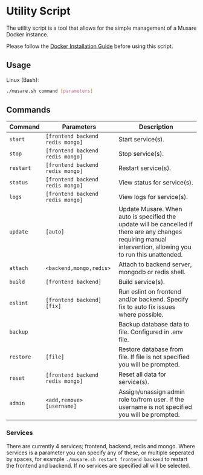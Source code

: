 # Utility Script
The utility script is a tool that allows for the simple management of a Musare Docker instance.

Please follow the [Docker Installation Guide](./Installation.md#Docker) before using this script.

## Usage
Linux (Bash):
```bash
./musare.sh command [parameters]
```

## Commands
| Command | Parameters | Description |
| --- | --- | --- |
| `start` | `[frontend backend redis mongo]` | Start service(s). |
| `stop` | `[frontend backend redis mongo]` | Stop service(s). |
| `restart` | `[frontend backend redis mongo]` | Restart service(s). |
| `status` | `[frontend backend redis mongo]` | View status for service(s). |
| `logs` | `[frontend backend redis mongo]` | View logs for service(s). |
| `update` | `[auto]` | Update Musare. When auto is specified the update will be cancelled if there are any changes requiring manual intervention, allowing you to run this unattended. |
| `attach` | `<backend,mongo,redis>` | Attach to backend server, mongodb or redis shell. |
| `build` | `[frontend backend]` | Build service(s). |
| `eslint` | `[frontend backend] [fix]` | Run eslint on frontend and/or backend. Specify fix to auto fix issues where possible. |
| `backup` | | Backup database data to file. Configured in .env file. |
| `restore` | `[file]` | Restore database from file. If file is not specified you will be prompted. |
| `reset` | `[frontend backend redis mongo]` | Reset all data for service(s). |
| `admin` | `<add,remove> [username]` | Assign/unassign admin role to/from user. If the username is not specified you will be prompted. |

### Services
There are currently 4 services; frontend, backend, redis and mongo. Where services is a parameter you can specify any of these, or multiple seperated by spaces, for example `./musare.sh restart frontend backend` to restart the frontend and backend. If no services are specified all will be selected.
